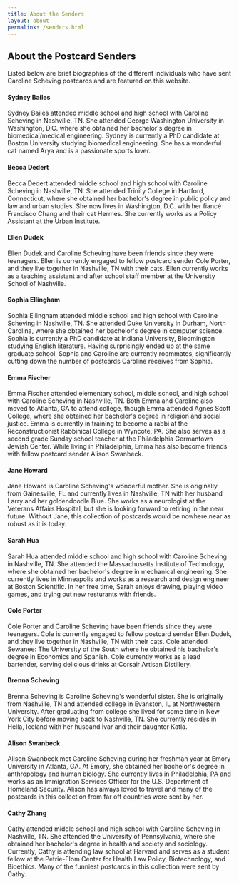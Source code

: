 ```yaml
---
title: About the Senders
layout: about
permalink: /senders.html
---
```

## About the Postcard Senders

Listed below are brief biographies of the different individuals who have sent Caroline Scheving postcards and are featured on this website. 

#### Sydney Bailes

Sydney Bailes attended middle school and high school with Caroline Scheving in Nashville, TN. She attended George Washington University in Washington, D.C. where she obtained her bachelor's degree in biomedical/medical engineering. Sydney is currently a PhD candidate at Boston University studying biomedical engineering. She has a wonderful cat named Arya and is a passionate sports lover. 

#### Becca Dedert

Becca Dedert attended middle school and high school with Caroline Scheving in Nashville, TN. She attended Trinity College in Hartford, Connecticut, where she obtained her bachelor's degree in public policy and law and urban studies. She now lives in Washington, D.C. with her fiancé Francisco Chang and their cat Hermes. She currently works as a Policy Assistant at the Urban Institute. 

#### Ellen Dudek

Ellen Dudek and Caroline Scheving have been friends since they were teenagers. Ellen is currently engaged to fellow postcard sender Cole Porter, and they live together in Nashville, TN with their cats. Ellen currently works as a teaching assistant  and after school staff member at the University School of Nashville. 

#### Sophia Ellingham

Sophia Ellingham attended middle school and high school with Caroline Scheving in Nashville, TN. She attended Duke University in Durham, North Carolina, where she obtained her bachelor's degree in computer science. Sophia is currently a PhD candidate at Indiana University, Bloomington studying English literature. Having surprisingly ended up at the same graduate school, Sophia and Caroline are currently roommates, significantly cutting down the number of postcards Caroline receives from Sophia.

#### Emma Fischer

Emma Fischer attended elementary school, middle school, and high school with Caroline Scheving in Nashville, TN. Both Emma and Caroline also moved to Atlanta, GA to attend college, though Emma attended Agnes Scott College, where she obtained her bachelor's degree in religion and social justice. Emma is currently in training to become a rabbi at the Reconstructionist Rabbinical College in Wyncote, PA. She also serves as a second grade Sunday school teacher at the Philadelphia Germantown Jewish Center. While living in Philadelphia, Emma has also become friends with fellow postcard sender Alison Swanbeck.

#### Jane Howard

Jane Howard is Caroline Scheving's wonderful mother. She is originally from Gainesville, FL and currently lives in Nashville, TN with her husband Larry and her goldendoodle Blue. She works as a neurologist at the Veterans Affairs Hospital, but she is looking forward to retiring in the near future. Without Jane, this collection of postcards would be nowhere near as robust as it is today.

#### Sarah Hua

Sarah Hua attended middle school and high school with Caroline Scheving in Nashville, TN. She attended the Massachusetts Institute of Technology, where she obtained her bachelor's degree in mechanical engineering. She currently lives in Minneapolis and works as a research and design engineer at Boston Scientific. In her free time, Sarah enjoys drawing, playing video games, and trying out new resturants with friends.

#### Cole Porter

Cole Porter and Caroline Scheving have been friends since they were teenagers. Cole is currently engaged to fellow postcard sender Ellen Dudek, and they live together in Nashville, TN with their cats. Cole attended Sewanee: The University of the South where he obtained his bachelor's degree in Economics and Spanish. Cole currently works as a lead bartender, serving delicious drinks at Corsair Artisan Distillery.

#### Brenna Scheving

Brenna Scheving is Caroline Scheving's wonderful sister. She is originally from Nashville, TN and attended college in Evanston, IL at Northwestern University. After graduating from college she lived for some time in New York City before moving back to Nashville, TN. She currently resides in Hella, Iceland with her husband Ívar and their daughter Katla. 

#### Alison Swanbeck

Alison Swanbeck met Caroline Scheving during her freshman year at Emory University in Atlanta, GA. At Emory, she obtained her bachelor's degree in anthropology and human biology. She currently lives in Philadelphia, PA and works as an Immigration Services Officer for the U.S. Department of Homeland Security. Alison has always loved to travel and many of the postcards in this collection from far off countries were sent by her.

#### Cathy Zhang

Cathy attended middle school and high school with Caroline Scheving in Nashville, TN. She attended the University of Pennsylvania, where she obtained her bachelor's degree in health and society and sociology. Currently, Cathy is attending law school at Harvard and serves as a student fellow at the Petrie-Flom Center for Health Law Policy, Biotechnology, and Bioethics. Many of the funniest postcards in this collection were sent by Cathy.
